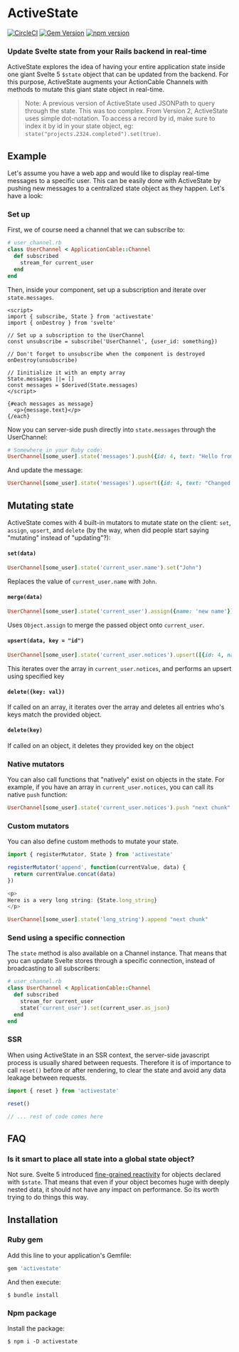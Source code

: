 # ActiveState

[![CircleCI](https://circleci.com/gh/buhrmi/activestate.svg?style=shield)](https://circleci.com/gh/buhrmi/activestate)
[![Gem Version](https://badge.fury.io/rb/activestate.svg)](https://rubygems.org/gems/activestate)
[![npm version](https://badge.fury.io/js/activestate.svg)](https://www.npmjs.com/package/activestate)

### Update Svelte state from your Rails backend in real-time

ActiveState explores the idea of having your entire application state inside one giant Svelte 5  `$state` object that can be updated from the backend. For this purpose, ActiveState augments your ActionCable Channels with methods to mutate this giant state object in real-time.

> Note: A previous version of ActiveState used JSONPath to query through the state. This was too complex. From Version 2, ActiveState uses simple dot-notation. To access a record by id, make sure to index it by id in your state object, eg: `state("projects.2324.completed").set(true)`.

## Example

Let's assume you have a web app and would like to display real-time messages to a specific user. This can be easily done with ActiveState by pushing new messages to a centralized state object as they happen. Let's have a look:

### Set up

First, we of course need a channel that we can subscribe to:

```rb
# user_channel.rb
class UserChannel < ApplicationCable::Channel
  def subscribed
    stream_for current_user
  end
end
```

Then, inside your component, set up a subscription and iterate over `state.messages`.

```svelte
<script>
import { subscribe, State } from 'activestate'
import { onDestroy } from 'svelte'

// Set up a subscription to the UserChannel
const unsubscribe = subscribe('UserChannel', {user_id: something})

// Don't forget to unsubscribe when the component is destroyed
onDestroy(unsubscribe)

// Iinitialize it with an empty array
State.messages ||= []
const messages = $derived(State.messages)
</script>

{#each messages as message}
  <p>{message.text}</p>
{/each}
```

Now you can server-side push directly into `state.messages` through the UserChannel:

```rb
# Somewhere in your Ruby code:
UserChannel[some_user].state('messages').push({id: 4, text: "Hello from Ruby"})
```

And update the message:

```rb
UserChannel[some_user].state('messages').upsert({id: 4, text: "Changed text"})
```


## Mutating state

ActiveState comes with 4 built-in mutators to mutate state on the client: `set`, `assign`, `upsert`, and `delete` (by the way, when did people start saying "mutating" instead of "updating"?):

#### `set(data)`

```rb
UserChannel[some_user].state('current_user.name').set("John")
```

Replaces the value of `current_user.name` with `John`.

#### `merge(data)`

```rb
UserChannel[some_user].state('current_user').assign({name: 'new name'})
```

Uses `Object.assign` to merge the passed object onto `current_user`.

#### `upsert(data, key = "id")`

```rb
UserChannel[some_user].state('current_user.notices').upsert([{id: 4, name: "new name"}])
```

This iterates over the array in `current_user.notices`, and performs an upsert using specified key

#### `delete({key: val})`

If called on an array, it iterates over the array and deletes all entries who's keys match the provided object.

#### `delete(key)`

If called on an object, it deletes they provided key on the object

### Native mutators

You can also call functions that "natively" exist on objects in the state. For example, if you have an array in `current_user.notices`, you can call its native `push` function:

```ruby
UserChannel[some_user].state('current_user.notices').push "next chunk"
```

### Custom mutators

You can also define custom methods to mutate your state.

```js
import { registerMutator, State } from 'activestate'

registerMutator('append', function(currentValue, data) {
  return currentValue.concat(data)
})

<p>
Here is a very long string: {State.long_string}
</p>
```

```ruby
UserChannel[some_user].state('long_string').append "next chunk"
```

### Send using a specific connection

The `state` method is also available on a Channel instance. That means that you can update Svelte stores through a specific connection, instead of broadcasting to all subscribers:

```rb
# user_channel.rb
class UserChannel < ApplicationCable::Channel
  def subscribed
    stream_for current_user
    state('current_user').set(current_user.as_json)
  end
end
```

### SSR

When using ActiveState in an SSR context, the server-side javascript process is usually shared between requests. Therefore it is of importance to call `reset()` before or after rendering, to clear the state and avoid any data leakage between requests.

```js
import { reset } from 'activestate'

reset()

// ... rest of code comes here
```

## FAQ

### Is it smart to place all state into a global state object?

Not sure. Svelte 5 introduced [fine-grained reactivity](https://frontendmasters.com/blog/fine-grained-reactivity-in-svelte-5/) for objects declared with `$state`. That means that even if your object becomes huge with deeply nested data, it should not have any impact on performance. So its worth trying to do things this way.

## Installation

### Ruby gem

Add this line to your application's Gemfile:

```ruby
gem 'activestate'
```

And then execute:

    $ bundle install

### Npm package

Install the package:

    $ npm i -D activestate

